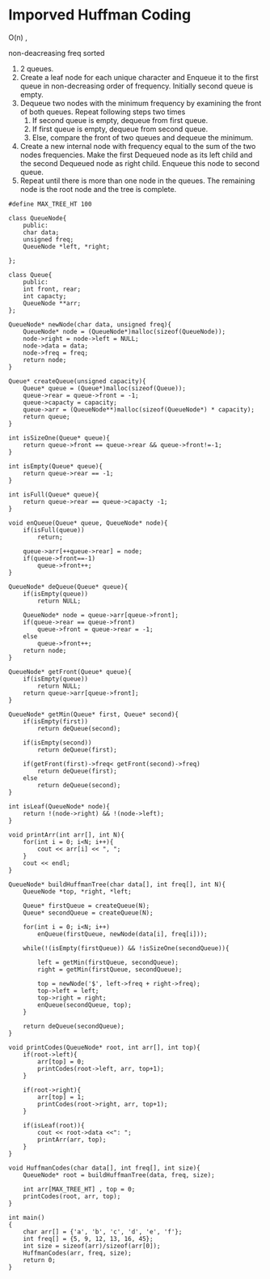 # Imporved Huffman Coding

O(n) , <Space Complexity>

non-deacreasing freq sorted

1. 2 queues.
2. Create a leaf node for each unique character and Enqueue it to the first queue in non-decreasing order of frequency. Initially second queue is empty.
3. Dequeue two nodes with the minimum frequency by examining the front of both queues. Repeat following steps two times
   1.  If second queue is empty, dequeue from first queue.
   2.  If first queue is empty, dequeue from second queue.
   3.  Else, compare the front of two queues and dequeue the minimum.
4. Create a new internal node with frequency equal to the sum of the two nodes frequencies. Make the first Dequeued node as its left child and the second Dequeued node as right child. Enqueue this node to second queue.
5. Repeat until there is more than one node in the queues. The remaining node is the root node and the tree is complete.

```
#define MAX_TREE_HT 100

class QueueNode{
    public:
    char data;
    unsigned freq;
    QueueNode *left, *right; 

};

class Queue{
    public:
    int front, rear;
    int capacty;
    QueueNode **arr;
};

QueueNode* newNode(char data, unsigned freq){
    QueueNode* node = (QueueNode*)malloc(sizeof(QueueNode));
    node->right = node->left = NULL;
    node->data = data;
    node->freq = freq;
    return node;
}

Queue* createQueue(unsigned capacity){
    Queue* queue = (Queue*)malloc(sizeof(Queue));
    queue->rear = queue->front = -1;
    queue->capacty = capacity;
    queue->arr = (QueueNode**)malloc(sizeof(QueueNode*) * capacity);
    return queue;
}

int isSizeOne(Queue* queue){
    return queue->front == queue->rear && queue->front!=-1;
}

int isEmpty(Queue* queue){
    return queue->rear == -1;
}

int isFull(Queue* queue){
    return queue->rear == queue->capacty -1;
}

void enQueue(Queue* queue, QueueNode* node){
    if(isFull(queue))
        return;
    
    queue->arr[++queue->rear] = node;
    if(queue->front==-1)
        queue->front++;
}

QueueNode* deQueue(Queue* queue){
    if(isEmpty(queue))
        return NULL;
    
    QueueNode* node = queue->arr[queue->front];
    if(queue->rear == queue->front)
        queue->front = queue->rear = -1;
    else
        queue->front++;
    return node;
}

QueueNode* getFront(Queue* queue){
    if(isEmpty(queue))
        return NULL;
    return queue->arr[queue->front];
}

QueueNode* getMin(Queue* first, Queue* second){
    if(isEmpty(first))
        return deQueue(second);
    
    if(isEmpty(second))
        return deQueue(first);

    if(getFront(first)->freq< getFront(second)->freq)
        return deQueue(first);
    else
        return deQueue(second);
}

int isLeaf(QueueNode* node){
    return !(node->right) && !(node->left);
}

void printArr(int arr[], int N){
    for(int i = 0; i<N; i++){
        cout << arr[i] << ", ";
    }
    cout << endl;
}

QueueNode* buildHuffmanTree(char data[], int freq[], int N){
    QueueNode *top, *right, *left;

    Queue* firstQueue = createQueue(N);
    Queue* secondQueue = createQueue(N);

    for(int i = 0; i<N; i++)
        enQueue(firstQueue, newNode(data[i], freq[i]));
    
    while(!(isEmpty(firstQueue)) && !isSizeOne(secondQueue)){

        left = getMin(firstQueue, secondQueue);
        right = getMin(firstQueue, secondQueue);

        top = newNode('$', left->freq + right->freq);
        top->left = left;
        top->right = right;
        enQueue(secondQueue, top);
    }

    return deQueue(secondQueue);
}

void printCodes(QueueNode* root, int arr[], int top){
    if(root->left){
        arr[top] = 0;
        printCodes(root->left, arr, top+1);
    }

    if(root->right){
        arr[top] = 1;
        printCodes(root->right, arr, top+1);
    }

    if(isLeaf(root)){
        cout << root->data <<": ";
        printArr(arr, top);
    }
}

void HuffmanCodes(char data[], int freq[], int size){
    QueueNode* root = buildHuffmanTree(data, freq, size);

    int arr[MAX_TREE_HT] , top = 0;
    printCodes(root, arr, top);
}

int main()  
{  
    char arr[] = {'a', 'b', 'c', 'd', 'e', 'f'};  
    int freq[] = {5, 9, 12, 13, 16, 45};  
    int size = sizeof(arr)/sizeof(arr[0]);  
    HuffmanCodes(arr, freq, size);  
    return 0;  
}
```